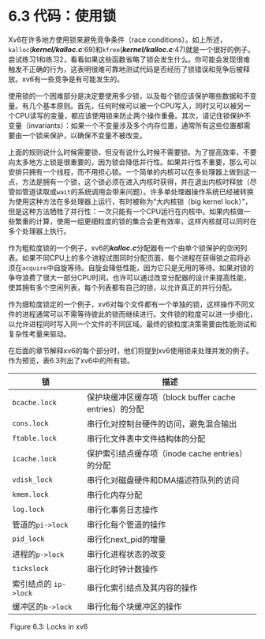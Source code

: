 # 6.3 代码：使用锁

Xv6在许多地方使用锁来避免竞争条件（race conditions）。如上所述，`kalloc`(***kernel/kalloc.c***:69)和`kfree`(***kernel/kalloc.c***:47)就是一个很好的例子。尝试练习1和练习2，看看如果这些函数省略了锁会发生什么。你可能会发现很难触发不正确的行为，这表明很难可靠地测试代码是否经历了锁错误和竞争后被释放。xv6有一些竞争是有可能发生的。

使用锁的一个困难部分是决定要使用多少锁，以及每个锁应该保护哪些数据和不变量。有几个基本原则。首先，任何时候可以被一个CPU写入，同时又可以被另一个CPU读写的变量，都应该使用锁来防止两个操作重叠。其次，请记住锁保护不变量（invariants）：如果一个不变量涉及多个内存位置，通常所有这些位置都需要由一个锁来保护，以确保不变量不被改变。

上面的规则说什么时候需要锁，但没有说什么时候不需要锁。为了提高效率，不要向太多地方上锁是很重要的，因为锁会降低并行性。如果并行性不重要，那么可以安排只拥有一个线程，而不用担心锁。一个简单的内核可以在多处理器上做到这一点，方法是拥有一个锁，这个锁必须在进入内核时获得，并在退出内核时释放（尽管如管道读取或`wait`的系统调用会带来问题）。许多单处理器操作系统已经被转换为使用这种方法在多处理器上运行，有时被称为“大内核锁（big kernel lock）”，但是这种方法牺牲了并行性：一次只能有一个CPU运行在内核中。如果内核做一些繁重的计算，使用一组更细粒度的锁的集合会更有效率，这样内核就可以同时在多个处理器上执行。

作为粗粒度锁的一个例子，xv6的***kalloc.c***分配器有一个由单个锁保护的空闲列表。如果不同CPU上的多个进程试图同时分配页面，每个进程在获得锁之前将必须在`acquire`中自旋等待。自旋会降低性能，因为它只是无用的等待。如果对锁的争夺浪费了很大一部分CPU时间，也许可以通过改变分配器的设计来提高性能，使其拥有多个空闲列表，每个列表都有自己的锁，以允许真正的并行分配。

作为细粒度锁定的一个例子，xv6对每个文件都有一个单独的锁，这样操作不同文件的进程通常可以不需等待彼此的锁而继续进行。文件锁的粒度可以进一步细化，以允许进程同时写入同一个文件的不同区域。最终的锁粒度决策需要由性能测试和复杂性考量来驱动。

在后面的章节解释xv6的每个部分时，他们将提到xv6使用锁来处理并发的例子。作为预览，表6.3列出了xv6中的所有锁。

| **锁**                | **描述**                                               |
| --------------------- | ------------------------------------------------------ |
| `bcache.lock`         | 保护块缓冲区缓存项（block buffer cache entries）的分配 |
| `cons.lock`           | 串行化对控制台硬件的访问，避免混合输出                 |
| `ftable.lock`         | 串行化文件表中文件结构体的分配                         |
| `icache.lock `        | 保护索引结点缓存项（inode cache entries）的分配        |
| `vdisk_lock `         | 串行化对磁盘硬件和DMA描述符队列的访问                  |
| `kmem.lock `          | 串行化内存分配                                         |
| `log.lock`            | 串行化事务日志操作                                     |
| 管道的`pi->lock`      | 串行化每个管道的操作                                   |
| `pid_lock`            | 串行化next_pid的增量                                   |
| 进程的`p->lock`       | 串行化进程状态的改变                                   |
| `tickslock`           | 串行化时钟计数操作                                     |
| 索引结点的 `ip->lock` | 串行化索引结点及其内容的操作                           |
| 缓冲区的`b->lock`     | 串行化每个块缓冲区的操作                               |

​                        Figure 6.3: Locks in xv6 